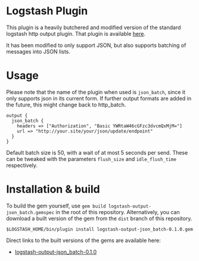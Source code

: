 # Logstash Plugin

This plugin is a heavily butchered and modified version of the standard logstash http output plugin. That plugin is available [here](https://github.com/logstash-plugins/logstash-output-http). 

It has been modified to only support JSON, but also supports batching of messages into JSON lists.

# Usage

Please note that the name of the plugin when used is `json_batch`, since it only supports json in its current form. If further output formats are added in the future, this might change back to http_batch.

    output {
      json_batch {
        headers => ["Authorization", "Basic YWRtaW46cGFzc3dvcmQxMjM="]
        url => "http://your.site/your/json/update/endpoint"
      }
    }
    
Default batch size is 50, with a wait of at most 5 seconds per send. These can be tweaked with the parameters `flush_size` and `idle_flush_time` respectively.

# Installation & build

To build the gem yourself, use `gem build logstash-output-json_batch.gemspec` in the root of this repository. Alternatively, you can download a built version of the gem from the `dist` branch of this repository. 

`$LOGSTASH_HOME/bin/plugin install logstash-output-json_batch-0.1.0.gem`

Direct links to the built versions of the gems are available here:

* [logstash-output-json_batch-0.1.0](https://github.com/jwestberg/logstash-output-http_batch/blob/dist/logstash-output-json_batch-0.1.0.gem)

